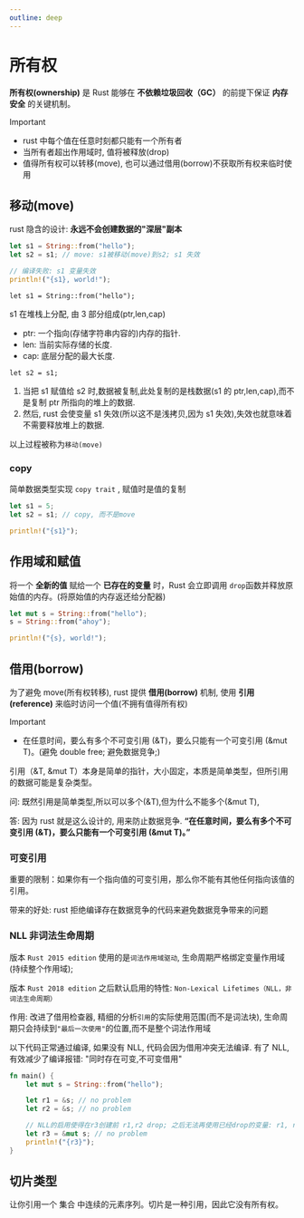 ```yaml
---
outline: deep
---
```


# 所有权

**所有权(ownership)** 是 Rust 能够在 **不依赖垃圾回收（GC）** 的前提下保证 **内存安全** 的关键机制。

> [!IMPORTANT]
>
> - rust 中每个值在任意时刻都只能有一个所有者
> - 当所有者超出作用域时, 值将被释放(drop)
> - 值得所有权可以转移(move), 也可以通过借用(borrow)不获取所有权来临时使用

## 移动(move)

rust 隐含的设计: **永远不会创建数据的"深层"副本**

```rust
let s1 = String::from("hello");
let s2 = s1; // move: s1被移动(move)到s2; s1 失效

// 编译失败: s1 变量失效
println!("{s1}, world!");
```

`let s1 = String::from("hello");`

s1 在堆栈上分配, 由 3 部分组成(ptr,len,cap)

- ptr: 一个指向(存储字符串内容的)内存的指针.
- len: 当前实际存储的长度.
- cap: 底层分配的最大长度.

`let s2 = s1;`

1. 当把 s1 赋值给 s2 时,数据被复制,此处复制的是栈数据(s1 的 ptr,len,cap),而不是复制 ptr 所指向的堆上的数据.
2. 然后, rust 会使变量 s1 失效(所以这不是浅拷贝,因为 s1 失效),失效也就意味着不需要释放堆上的数据.

以上过程被称为`移动(move)`

### copy

简单数据类型实现 `copy trait` , 赋值时是值的复制

```rust
let s1 = 5;
let s2 = s1; // copy, 而不是move

println!("{s1}");
```

## 作用域和赋值

将一个 **全新的值** 赋给一个 **已存在的变量** 时，Rust 会立即调用 `drop`函数并释放原始值的内存。(将原始值的内存返还给分配器)

```rust
let mut s = String::from("hello");
s = String::from("ahoy");

println!("{s}, world!");
```

## 借用(borrow)

为了避免 move(所有权转移), rust 提供 **借用(borrow)** 机制, 使用 **引用(reference)** 来临时访问一个值(不拥有值得所有权)

> [!IMPORTANT]
>
> - 在任意时间，要么有多个不可变引用 (&T)，要么只能有一个可变引用 (&mut T)。(避免 double free; 避免数据竞争;)

引用（&T, &mut T）本身是简单的指针，大小固定，本质是简单类型，但所引用的数据可能是复杂类型。

问: 既然引用是简单类型,所以可以多个(&T),但为什么不能多个(&mut T),

答: 因为 rust 就是这么设计的, 用来防止数据竞争. **“在任意时间，要么有多个不可变引用 (&T)，要么只能有一个可变引用 (&mut T)。”**

### 可变引用

重要的限制：如果你有一个指向值的可变引用，那么你不能有其他任何指向该值的引用。

带来的好处: rust 拒绝编译存在数据竞争的代码来避免数据竞争带来的问题

### NLL 非词法生命周期

版本 `Rust 2015 edition` 使用的是`词法作用域驱动`, 生命周期严格绑定变量作用域(持续整个作用域);

版本 `Rust 2018 edition` 之后默认启用的特性: `Non-Lexical Lifetimes（NLL，非词法生命周期）`

作用: 改进了借用检查器, 精细的分析`引用`的实际使用范围(而不是词法块), 生命周期只会持续到`"最后一次使用"`的位置,而不是整个词法作用域

以下代码正常通过编译, 如果没有 NLL, 代码会因为借用冲突无法编译. 有了 NLL, 有效减少了编译报错: "同时存在可变,不可变借用"

```rs
fn main() {
    let mut s = String::from("hello");

    let r1 = &s; // no problem
    let r2 = &s; // no problem

    // NLL的启用使得在r3创建前 r1,r2 drop; 之后无法再使用已经drop的变量: r1, r2
    let r3 = &mut s; // no problem
    println!("{r3}");
}
```

## 切片类型

让你引用一个 集合 中连续的元素序列。切片是一种引用，因此它没有所有权。

